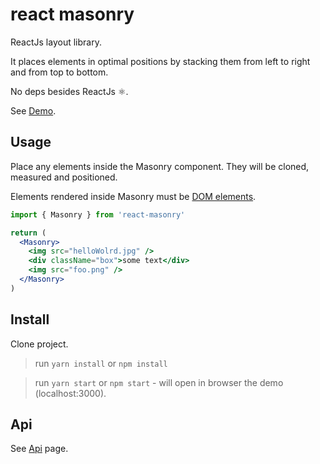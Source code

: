 # react masonry

ReactJs layout library.

It places elements in optimal positions by stacking them from left to right and from top to bottom.

No deps besides ReactJs ⚛️.

See [Demo](https://react-masonry.bogdanpetru.eu/examples/).

## Usage

Place any elements inside the Masonry component. They will be cloned, measured and positioned.

Elements rendered inside Masonry must be [DOM elements](https://facebook.github.io/react/blog/2015/12/18/react-components-elements-and-instances.html#dom-elements).

```jsx
import { Masonry } from 'react-masonry'

return (
  <Masonry>
    <img src="helloWolrd.jpg" />
    <div className="box">some text</div>
    <img src="foo.png" />
  </Masonry>
)
```

## Install

Clone project.

> run `yarn install` or `npm install`

> run `yarn start` or `npm start` - will open in browser the demo (localhost:3000).

## Api

See [Api](https://bogdanpetru.github.io/react-masonry/) page.
